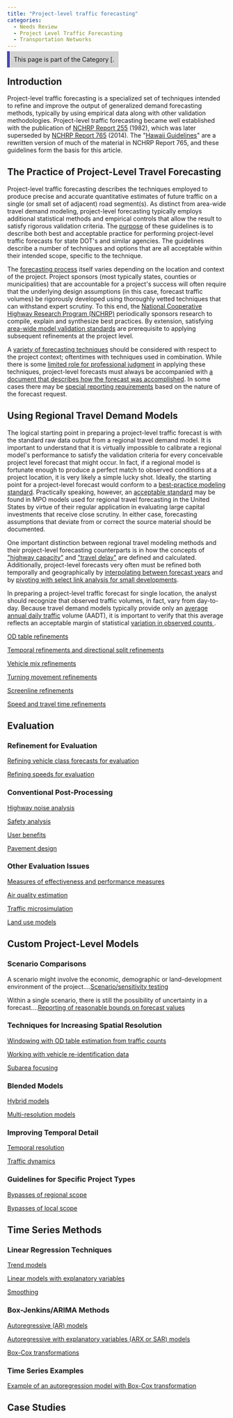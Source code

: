 ```yaml
---
title: "Project-level traffic forecasting"
categories:
  - Needs Review
  - Project Level Traffic Forecasting
  - Transportation Networks
---
```


<span style="background:lightgrey;padding:10px;border-left: thick double #0000aa;"> This page is part of the Category \[.</span>

Introduction
------------

Project-level traffic forecasting is a specialized set of techniques intended to refine and improve the output of generalized demand forecasting methods, typically by using empirical data along with other validation methodologies. Project-level traffic forecasting became well established with the publication of [NCHRP Report 255](http://teachamerica.com/tih/PDF/nchrp255.pdf) (1982), which was later superseded by [NCHRP Report 765](NCHRP_Report_765) (2014). The "[Hawaii Guidelines](Hawaii_Guidelines)" are a rewritten version of much of the material in NCHRP Report 765, and these guidelines form the basis for this article.

The Practice of Project-Level Travel Forecasting
------------------------------------------------

Project-level traffic forecasting describes the techniques employed to produce precise and accurate quantitative estimates of future traffic on a single (or small set of adjacent) road segment(s). As distinct from area-wide travel demand modeling, project-level forecasting typically employs additional statistical methods and empirical controls that allow the result to satisfy rigorous validation criteria. The [purpose](Purpose_of_project-level_travel_forecasting) of these guidelines is to describe both best and acceptable practice for performing project-level traffic forecasts for state DOT's and similar agencies. The guidelines describe a number of techniques and options that are all acceptable within their intended scope, specific to the technique.

The [forecasting process](Project-level_forecasting_process) itself varies depending on the location and context of the project. Project sponsors (most typically states, counties or municipalities) that are accountable for a project's success will often require that the underlying design assumptions (in this case, forecast traffic volumes) be rigorously developed using thoroughly vetted techniques that can withstand expert scrutiny. To this end, the [National Cooperative Highway Research Program (NCHRP)](National_guidelines_for_use_in_project-level_traffic_forecasting) periodically sponsors research to compile, explain and synthesize best practices. By extension, satisfying [area-wide model validation standards](Quality_assurance_and_validation_standards_in_project-level_traffic_forecasting) are prerequisite to applying subsequent refinements at the project level.

A [ variety of forecasting techniques](Choice_of_techniques_in_project-level_traffic_forecasts) should be considered with respect to the project context; oftentimes with techniques used in combination. While there is some [limited role for professional judgment](Limited_role_of_judgment_in_project-level_traffic_forecasting) in applying these techniques, project-level forecasts must always be accompanied with [ a document that describes how the forecast was accomplished](Documentation_standards_in_project-level_traffic_forecasting). In some cases there may be [ special reporting requirements](Special_reporting_requirements_in_project-level_traffic_forecasting) based on the nature of the forecast request.

Using Regional Travel Demand Models
-----------------------------------

The logical starting point in preparing a project-level traffic forecast is with the standard raw data output from a regional travel demand model. It is important to understand that it is virtually impossible to calibrate a regional model's performance to satisfy the validation criteria for every conceivable project level forecast that might occur. In fact, if a regional model is fortunate enough to produce a perfect match to observed conditions at a project location, it is very likely a simple lucky shot. Ideally, the starting point for a project-level forecast would conform to a [ best-practice modeling standard](Best_practical_experience_model_standard_in_project-level_traffic_forecasting). Practically speaking, however, an [acceptable standard](Acceptable_practical_experience_model_standard_in_project-level_traffic_forecasting) may be found in MPO models used for regional travel forecasting in the United States by virtue of their regular application in evaluating large capital investments that receive close scrutiny. In either case, forecasting assumptions that deviate from or correct the source material should be documented.

One important distinction between regional travel modeling methods and their project-level forecasting counterparts is in how the concepts of ["highway capacity"](Half-lane_rule_and_extensions_in_project-level_traffic_forecasting) and ["travel delay"](Discussion_of_travel_delay_in_acceptable_models_in_project-level_traffic_forecasting) are defined and calculated. Additionally, project-level forecasts very often must be refined both temporally and geographically by [interpolating between forecast years](Interpolation_between_forecast_years_in_project-level_traffic_forecasting) and by [pivoting with select link analysis for small developments](Pivoting_with_select_link_analysis_for_small_developments_in_project-level_traffic_forecasting).

In preparing a project-level traffic forecast for single location, the analyst should recognize that observed traffic volumes, in fact, vary from day-to-day. Because travel demand models typically provide only an [ average annual daily traffic](Average_Annual_Daily_Traffic) volume (AADT), it is important to verify that this average reflects an acceptable margin of statistical [ variation in observed counts ](Errors_and_variability_in_volume_data_for_project-level_traffic_forecasts) .

[OD table refinements](OD_table_refinements_in_project-level_traffic_forecasting)

[Temporal refinements and directional split refinements](Temporal_refinements_and_directional_split_refinements_in_project-level_traffic_forecasting)

[Vehicle mix refinements](Vehicle_mix_refinements_in_project-level_traffic_forecasting)

[Turning movement refinements](Turning_movement_refinements_in_project-level_traffic_forecasting)

[Screenline refinements](Screenline_refinements_in_project-level_traffic_forecasting)

[Speed and travel time refinements](Speed_and_travel_time_refinements_in_project-level_traffic_forecasting)

Evaluation
----------

### Refinement for Evaluation

[Refining vehicle class forecasts for evaluation](Refining_vehicle_class_forecasts_for_evaluation_in_project-level_traffic_forecasting)

[Refining speeds for evaluation](Refining_speeds_for_evaluation_in_project-level_traffic_forecasting)

### Conventional Post-Processing

[Highway noise analysis](Highway_noise_analysis_in_project-level_traffic_forecasting)

[Safety analysis](Safety_analysis_in_project-level_traffic_forecasting)

[User benefits](User_benefits_in_project-level_traffic_forecasting)

[Pavement design](Pavement_design_in_project-level_traffic_forecasting)

### Other Evaluation Issues

[Measures of effectiveness and performance measures](Measures_of_effectiveness_and_performance_measures_in_project-level_traffic_forecasting)

[Air quality estimation](Air_quality_estimation_in_project-level_traffic_forecasting)

[Traffic microsimulation](Traffic_microsimulation_in_project-level_traffic_forecasting)

[Land use models](Land_use_models_in_project-level_traffic_forecasting)

Custom Project-Level Models
---------------------------

### Scenario Comparisons

A scenario might involve the economic, demographic or land-development environment of the project....[Scenario/sensitivity testing](Scenario/sensitivity_testing_in_project-level_traffic_forecasting)

Within a single scenario, there is still the possibility of uncertainty in a forecast....[Reporting of reasonable bounds on forecast values](Reporting_of_reasonable_bounds_on_forecast_values_in_project-level_traffic_forecasting)

### Techniques for Increasing Spatial Resolution

[Windowing with OD table estimation from traffic counts](Windowing_with_OD_table_estimation_from_traffic_counts_in_project-level_traffic_forecasting)

[Working with vehicle re-identification data](Working_with_vehicle_re-identification_data_in_project-level_traffic_forecasting)

[Subarea focusing](Subarea_focusing_in_project-level_traffic_forecasting)

### Blended Models

[Hybrid models](Hybrid_models_in_project-level_traffic_forecasting)

[Multi-resolution models](Multi-resolution_models_in_project-level_traffic_forecasting)

### Improving Temporal Detail

[Temporal resolution](Temporal_resolution_in_project-level_traffic_forecasting)

[Traffic dynamics](Traffic_dynamics_in_project-level_traffic_forecasting)

### Guidelines for Specific Project Types

[Bypasses of regional scope](Bypasses_of_regional_scope_in_project-level_traffic_forecasting)

[Bypasses of local scope](Bypasses_of_local_scope_in_project-level_traffic_forecasting)

Time Series Methods
-------------------

### Linear Regression Techniques

[Trend models](Trend_models_in_project-level_traffic_forecasting)

[Linear models with explanatory variables](Linear_models_with_explanatory_variables_in_project-level_traffic_forecasting)

[Smoothing](Smoothing_in_project-level_traffic_forecasting)

### Box-Jenkins/ARIMA Methods

[Autoregressive (AR) models](Autoregressive_(AR)_models_in_project-level_traffic_forecasting)

[Autoregressive with explanatory variables (ARX or SAR) models](Autoregressive_with_explanatory_variables_(ARX_or_SAR)_models_in_project-level_traffic_forecasting)

[Box-Cox transformations](Box-Cox_transformations_in_project-level_traffic_forecasting)

### Time Series Examples

[Example of an autoregression model with Box-Cox transformation](Example_of_an_autoregression_model_with_Box-Cox_transformation)

Case Studies
------------

